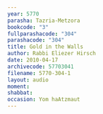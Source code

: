 ```yaml
---
year: 5770
parasha: Tazria-Metzora
bookcode: "3"
fullparashacode: "304"
parashacode: "304"
title: Gold in the Walls
author: Rabbi Eliezer Hirsch
date: 2010-04-17
archivecode: 57703041
filename: 5770-304-1
layout: audio
moment: 
shabbat: 
occasion: Yom haAtzmaut
---
```

